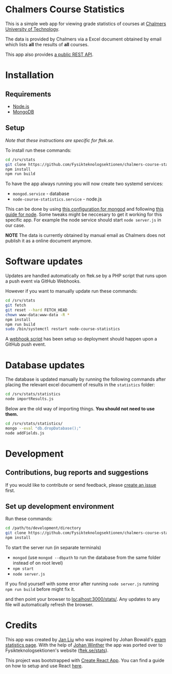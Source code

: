 # Chalmers Course Statistics

This is a simple web app for viewing grade statistics of courses at [Chalmers University of Technology](https://chalmers.se).

The data is provided by Chalmers via a Excel document obtained by email which lists **all** the results of **all** courses.

This app also provides [a public REST API](API.md).

# Installation

## Requirements

- [Node.js](https://nodejs.org)
- [MongoDB](https://mongodb.com)

## Setup

*Note that these instructions are specific for ftek.se.*

To install run these commands:

```bash
cd /srv/stats
git clone https://github.com/Fysikteknologsektionen/chalmers-course-stats/ .
npm install
npm run build
```

To have the app always running you will now create two systemd services:

- `mongod.service` - database
- `node-course-statistics.service` - node.js

This can be done by using [this configuration for mongod](https://gist.github.com/jwilm/5842956) and following [this guide for node](https://www.axllent.org/docs/view/nodejs-service-with-systemd/). Some tweaks might be neccesary to get it working for this specific app. For example the node service should start `node server.js` in our case.

**NOTE** The data is currently obtained by manual email as Chalmers does not publish it as a online document anymore.

# Software updates

Updates are handled automatically on ftek.se by a PHP script that runs upon a push event via GitHub Webhooks.

However if you want to manually update run these commands:

```bash
cd /srv/stats
git fetch
git reset --hard FETCH_HEAD
chown www-data:www-data -R *
npm install
npm run build
sudo /bin/systemctl restart node-course-statistics
```

A [webhook script](https://gist.github.com/gka/4627519) has been setup so deployment should happen upon a GitHub push event.

# Database updates

The database is updated manually by running the following commands after placing the relevant excel document of results in the `statistics` folder:
```bash
cd /srv/stats/statistics
node importResults.js
```

Below are the old way of importing things. **You should not need to use them.**
```bash
cd /srv/stats/statistics/
mongo --eval "db.dropDatabase();"
node addFields.js
```

# Development

## Contributions, bug reports and suggestions

If you would like to contribute or send feedback, please [create an issue](https://github.com/Fysikteknologsektionen/chalmers-course-stats/issues/new) first.

## Set up development environment

Run these commands:

```bash
cd /path/to/development/directory
git clone https://github.com/Fysikteknologsektionen/chalmers-course-stats/
npm install
```

To start the server run (in separate terminals)
- `mongod` (use `mongod --dbpath` to run the database from the same folder instead of on root level)
- `npm start`
- `node server.js`

If you find yourself with some error after running `node server.js` running `npm run build` before might fix it.

and then point your browser to [localhost:3000/stats/](http://localhost:3000/stats/). Any updates to any file will automatically refresh the browser.

# Credits

This app was created by [Jan Liu](https://github.com/fsharpasharp/) who was inspired by Johan Bowald's [exam statistics page](http://tenta.bowald.se). With the help of [Johan Winther](https://github.com/JohanWinther) the app was ported over to Fysikteknologsektionen's website ([ftek.se/stats](https://ftek.se/stats)).

This project was bootstrapped with [Create React App](https://github.com/facebookincubator/create-react-app).
You can find a guide on how to setup and use React [here](https://github.com/facebookincubator/create-react-app/blob/master/packages/react-scripts/template/README.md).
